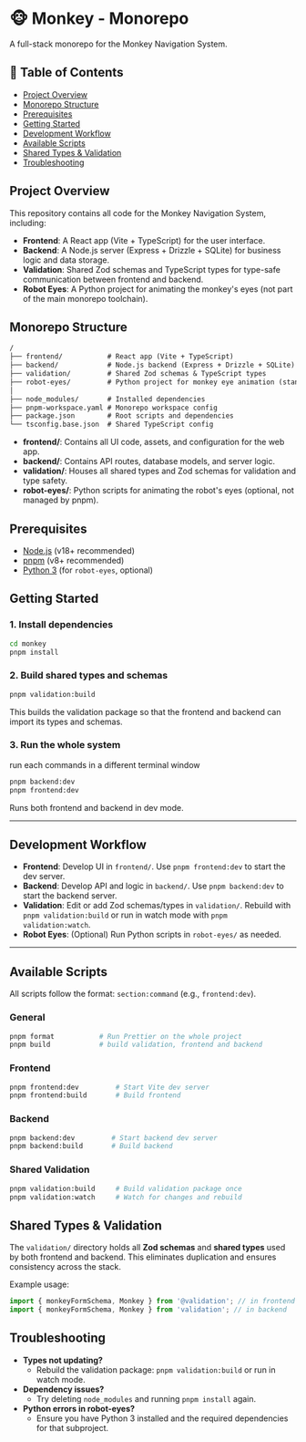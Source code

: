 # 🐵 Monkey - Monorepo

A full-stack monorepo for the Monkey Navigation System.

## 📖 Table of Contents

- [Project Overview](#project-overview)
- [Monorepo Structure](#monorepo-structure)
- [Prerequisites](#prerequisites)
- [Getting Started](#getting-started)
- [Development Workflow](#development-workflow)
- [Available Scripts](#available-scripts)
- [Shared Types & Validation](#shared-types--validation)
- [Troubleshooting](#troubleshooting)

## Project Overview

This repository contains all code for the Monkey Navigation System, including:

- **Frontend**: A React app (Vite + TypeScript) for the user interface.
- **Backend**: A Node.js server (Express + Drizzle + SQLite) for business logic and data storage.
- **Validation**: Shared Zod schemas and TypeScript types for type-safe communication between frontend and backend.
- **Robot Eyes**: A Python project for animating the monkey's eyes (not part of the main monorepo toolchain).

## Monorepo Structure

```txt
/
├── frontend/           # React app (Vite + TypeScript)
├── backend/            # Node.js backend (Express + Drizzle + SQLite)
├── validation/         # Shared Zod schemas & TypeScript types
├── robot-eyes/         # Python project for monkey eye animation (standalone)
│
├── node_modules/       # Installed dependencies
├── pnpm-workspace.yaml # Monorepo workspace config
├── package.json        # Root scripts and dependencies
└── tsconfig.base.json  # Shared TypeScript config
```

- **frontend/**: Contains all UI code, assets, and configuration for the web app.
- **backend/**: Contains API routes, database models, and server logic.
- **validation/**: Houses all shared types and Zod schemas for validation and type safety.
- **robot-eyes/**: Python scripts for animating the robot's eyes (optional, not managed by pnpm).

## Prerequisites

- [Node.js](https://nodejs.org/) (v18+ recommended)
- [pnpm](https://pnpm.io/) (v8+ recommended)
- [Python 3](https://www.python.org/) (for `robot-eyes`, optional)

## Getting Started

### 1. Install dependencies

```bash
cd monkey
pnpm install
```

### 2. Build shared types and schemas

```bash
pnpm validation:build
```

This builds the validation package so that the frontend and backend can import its types and schemas.

### 3. Run the whole system

run each commands in a different terminal window

```bash
pnpm backend:dev
pnpm frontend:dev
```

Runs both frontend and backend in dev mode.

---

## Development Workflow

- **Frontend**: Develop UI in `frontend/`. Use `pnpm frontend:dev` to start the dev server.
- **Backend**: Develop API and logic in `backend/`. Use `pnpm backend:dev` to start the backend server.
- **Validation**: Edit or add Zod schemas/types in `validation/`. Rebuild with `pnpm validation:build` or run in watch mode with `pnpm validation:watch`.
- **Robot Eyes**: (Optional) Run Python scripts in `robot-eyes/` as needed.

---

## Available Scripts

All scripts follow the format: `section:command` (e.g., `frontend:dev`).

### General

```bash
pnpm format           # Run Prettier on the whole project
pnpm build            # build validation, frontend and backend
```

### Frontend

```bash
pnpm frontend:dev         # Start Vite dev server
pnpm frontend:build       # Build frontend
```

### Backend

```bash
pnpm backend:dev         # Start backend dev server
pnpm backend:build       # Build backend
```

### Shared Validation

```bash
pnpm validation:build     # Build validation package once
pnpm validation:watch     # Watch for changes and rebuild
```

## Shared Types & Validation

The `validation/` directory holds all **Zod schemas** and **shared types** used by both frontend and backend. This eliminates duplication and ensures consistency across the stack.

Example usage:

```ts
import { monkeyFormSchema, Monkey } from '@validation'; // in frontend
import { monkeyFormSchema, Monkey } from 'validation'; // in backend
```

## Troubleshooting

- **Types not updating?**
  - Rebuild the validation package: `pnpm validation:build` or run in watch mode.
- **Dependency issues?**
  - Try deleting `node_modules` and running `pnpm install` again.
- **Python errors in robot-eyes?**
  - Ensure you have Python 3 installed and the required dependencies for that subproject.
